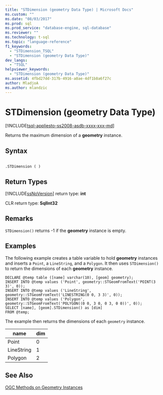 ```yaml
---
title: "STDimension (geometry Data Type) | Microsoft Docs"
ms.custom: ""
ms.date: "08/03/2017"
ms.prod: sql
ms.prod_service: "database-engine, sql-database"
ms.reviewer: ""
ms.technology: t-sql
ms.topic: "language-reference"
f1_keywords: 
  - "STDimension_TSQL"
  - "STDimension (geometry Data Type)"
dev_langs: 
  - "TSQL"
helpviewer_keywords: 
  - "STDimension (geometry Data Type)"
ms.assetid: 4fbd27dd-317b-4916-a8ae-4df1b8a6f27c
author: MladjoA
ms.author: mlandzic 
---
```

# STDimension (geometry Data Type)
[!INCLUDE[tsql-appliesto-ss2008-asdb-xxxx-xxx-md](../../includes/tsql-appliesto-ss2008-asdb-xxxx-xxx-md.md)]

Returns the maximum dimension of a **geometry** instance.
  
## Syntax  
  
```  
  
.STDimension ( )  
```  
  
## Return Types  
 [!INCLUDE[ssNoVersion](../../includes/ssnoversion-md.md)] return type: **int**  
  
 CLR return type: **SqlInt32**  
  
## Remarks  
 `STDimension()` returns -1 if the **geometry** instance is empty.  
  
## Examples  
 The following example creates a table variable to hold **geometry** instances and inserts a `Point`, a `LineString`, and a `Polygon`.  It then uses `STDimension()` to return the dimensions of each **geometry** instance.  
  
```  
DECLARE @temp table ([name] varchar(10), [geom] geometry);  
INSERT INTO @temp values ('Point', geometry::STGeomFromText('POINT(3 3)', 0));  
INSERT INTO @temp values ('LineString', geometry::STGeomFromText('LINESTRING(0 0, 3 3)', 0));  
INSERT INTO @temp values ('Polygon', geometry::STGeomFromText('POLYGON((0 0, 3 0, 0 3, 0 0))', 0));  
SELECT [name], [geom].STDimension() as [dim]  
FROM @temp;  
```  
  
 The example then returns the dimensions of each `geometry` instance.  
  
|name|dim|  
|----------|---------|  
|Point|0|  
|LineString|1|  
|Polygon|2|  
  
## See Also  
 [OGC Methods on Geometry Instances](../../t-sql/spatial-geometry/ogc-methods-on-geometry-instances.md)  
  
  

